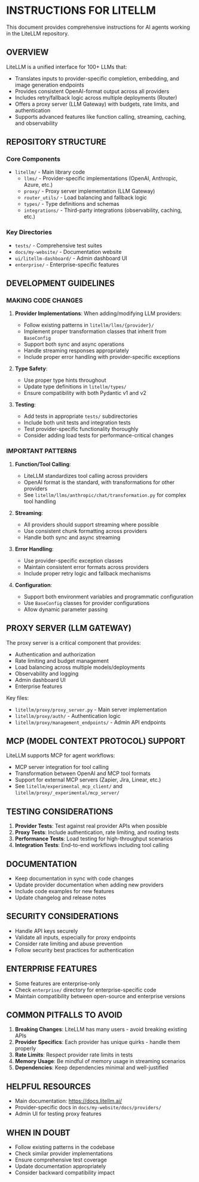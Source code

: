 # INSTRUCTIONS FOR LITELLM

This document provides comprehensive instructions for AI agents working in the LiteLLM repository.

## OVERVIEW

LiteLLM is a unified interface for 100+ LLMs that:
- Translates inputs to provider-specific completion, embedding, and image generation endpoints
- Provides consistent OpenAI-format output across all providers
- Includes retry/fallback logic across multiple deployments (Router)
- Offers a proxy server (LLM Gateway) with budgets, rate limits, and authentication
- Supports advanced features like function calling, streaming, caching, and observability

## REPOSITORY STRUCTURE

### Core Components
- `litellm/` - Main library code
  - `llms/` - Provider-specific implementations (OpenAI, Anthropic, Azure, etc.)
  - `proxy/` - Proxy server implementation (LLM Gateway)
  - `router_utils/` - Load balancing and fallback logic
  - `types/` - Type definitions and schemas
  - `integrations/` - Third-party integrations (observability, caching, etc.)

### Key Directories
- `tests/` - Comprehensive test suites
- `docs/my-website/` - Documentation website
- `ui/litellm-dashboard/` - Admin dashboard UI
- `enterprise/` - Enterprise-specific features

## DEVELOPMENT GUIDELINES

### MAKING CODE CHANGES

1. **Provider Implementations**: When adding/modifying LLM providers:
   - Follow existing patterns in `litellm/llms/{provider}/`
   - Implement proper transformation classes that inherit from `BaseConfig`
   - Support both sync and async operations
   - Handle streaming responses appropriately
   - Include proper error handling with provider-specific exceptions

2. **Type Safety**: 
   - Use proper type hints throughout
   - Update type definitions in `litellm/types/`
   - Ensure compatibility with both Pydantic v1 and v2

3. **Testing**:
   - Add tests in appropriate `tests/` subdirectories
   - Include both unit tests and integration tests
   - Test provider-specific functionality thoroughly
   - Consider adding load tests for performance-critical changes

### IMPORTANT PATTERNS

1. **Function/Tool Calling**:
   - LiteLLM standardizes tool calling across providers
   - OpenAI format is the standard, with transformations for other providers
   - See `litellm/llms/anthropic/chat/transformation.py` for complex tool handling

2. **Streaming**:
   - All providers should support streaming where possible
   - Use consistent chunk formatting across providers
   - Handle both sync and async streaming

3. **Error Handling**:
   - Use provider-specific exception classes
   - Maintain consistent error formats across providers
   - Include proper retry logic and fallback mechanisms

4. **Configuration**:
   - Support both environment variables and programmatic configuration
   - Use `BaseConfig` classes for provider configurations
   - Allow dynamic parameter passing

## PROXY SERVER (LLM GATEWAY)

The proxy server is a critical component that provides:
- Authentication and authorization
- Rate limiting and budget management
- Load balancing across multiple models/deployments
- Observability and logging
- Admin dashboard UI
- Enterprise features

Key files:
- `litellm/proxy/proxy_server.py` - Main server implementation
- `litellm/proxy/auth/` - Authentication logic
- `litellm/proxy/management_endpoints/` - Admin API endpoints

## MCP (MODEL CONTEXT PROTOCOL) SUPPORT

LiteLLM supports MCP for agent workflows:
- MCP server integration for tool calling
- Transformation between OpenAI and MCP tool formats
- Support for external MCP servers (Zapier, Jira, Linear, etc.)
- See `litellm/experimental_mcp_client/` and `litellm/proxy/_experimental/mcp_server/`

## TESTING CONSIDERATIONS

1. **Provider Tests**: Test against real provider APIs when possible
2. **Proxy Tests**: Include authentication, rate limiting, and routing tests
3. **Performance Tests**: Load testing for high-throughput scenarios
4. **Integration Tests**: End-to-end workflows including tool calling

## DOCUMENTATION

- Keep documentation in sync with code changes
- Update provider documentation when adding new providers
- Include code examples for new features
- Update changelog and release notes

## SECURITY CONSIDERATIONS

- Handle API keys securely
- Validate all inputs, especially for proxy endpoints
- Consider rate limiting and abuse prevention
- Follow security best practices for authentication

## ENTERPRISE FEATURES

- Some features are enterprise-only
- Check `enterprise/` directory for enterprise-specific code
- Maintain compatibility between open-source and enterprise versions

## COMMON PITFALLS TO AVOID

1. **Breaking Changes**: LiteLLM has many users - avoid breaking existing APIs
2. **Provider Specifics**: Each provider has unique quirks - handle them properly
3. **Rate Limits**: Respect provider rate limits in tests
4. **Memory Usage**: Be mindful of memory usage in streaming scenarios
5. **Dependencies**: Keep dependencies minimal and well-justified

## HELPFUL RESOURCES

- Main documentation: https://docs.litellm.ai/
- Provider-specific docs in `docs/my-website/docs/providers/`
- Admin UI for testing proxy features

## WHEN IN DOUBT

- Follow existing patterns in the codebase
- Check similar provider implementations
- Ensure comprehensive test coverage
- Update documentation appropriately
- Consider backward compatibility impact 